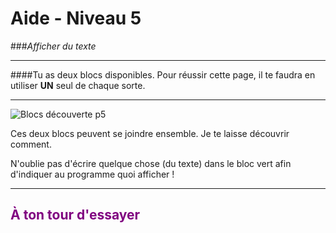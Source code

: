 # Aide - Niveau 5
###_Afficher du texte_

---

####Tu as deux blocs disponibles. Pour réussir cette page, il te faudra en utiliser **UN** seul de chaque sorte.

---

![Blocs découverte p5][decouverte_blocs_p5]

Ces deux blocs peuvent se joindre ensemble. Je te laisse découvrir comment.

N'oublie pas d'écrire quelque chose (du texte) dans le bloc vert afin d'indiquer au programme quoi afficher !

***

## <span style="color: #800080">À ton tour d'essayer</span>

[decouverte_blocs_p5]: img/decouverte_blocs_p5.png
